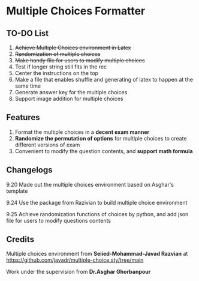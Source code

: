 # Multiple Choices Formatter
## TO-DO List
1. ~~Achieve Multiple Choices environment in Latex~~
2. ~~Randomization of multiple choices~~
3. ~~Make handy file for users to modify multiple choices~~
4. Test if longer string still fits in the rec
5. Center the instructions on the top
6. Make a file that enables shuffle and generating of latex to happen at the same time
7. Generate answer key for the multiple choices
8. Support image addition for multiple choices

## Features
1. Format the multiple choices in a **decent exam manner**
2. **Randomize the permutation of options** for multiple choices to create different versions of exam
3. Convenient to modify the question contents, and **support math formula**


## Changelogs
9.20 Made out the multiple choices environment based on Asghar's template

9.24 Use the package from Razivian to build multiple choice environment

9.25 Achieve randomization functions of choices by python, and add json file for users to modify questions contents

## Credits
Multiple choices environment from **Seiied-Mohammad-Javad Razvian** at https://github.com/javadr/multiple-choice.sty/tree/main

Work under the supervision from **Dr.Asghar Ghorbanpour**